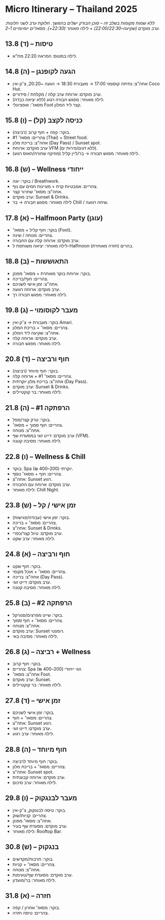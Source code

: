 # Micro Itinerary – Thailand 2025
*ללא שמות מקומות בשלב זה – סוכן הבודק ישלים בהמשך. חלוקת ערב לשני חלונות: ערב מוקדם (שקיעה–22:00/22:30) + לילה מאוחר (22:30+). מסאז'ים יומיומיים 1–2.*

## 13.8 (ד) – טיסות
- לילה במטוס: המראה 22:20 מת"א.

## 14.8 (ה) – הגעה לקופנגן
- אחה"צ: נחיתה קוסומוי 17:00 → מעבורת 18:30 → הגעה ~20:20, צ׳ק-אין Coco Hut.
- ערב מוקדם: ארוחת ערב קלה / מקלחת / סידורים.
- לילה מאוחר: מפגש חבורה רגוע (ללא יציאה כבדה).
- מסאז׳: אופציונלי Foot קצר ליד המלון.

## 15.8 (ו) – כניסה לקצב (קל)
- בוקר: קפה + חוף קרוב (רביצה).
- צהריים: מסאז׳ #1 (Thai) + Street food.
- אחה"צ: בריכת מלון (Day Pass) / Sunset spot.
- ערב מוקדם: ארוחת VFM (ללא דגים/פירות ים).
- לילה מאוחר: מפגש חבורה → בר/ליין קליל (מוזיקה שחורה/האוס רגוע).

## 16.8 (ש) – Wellness ייחודי
- בוקר: יוגה / Breathwork.
- צהריים: אמבטיות קרח + מעיינות חמים עם נוף.
- אחה"צ: מסאז׳ שחרור קצר.
- ערב מוקדם: Sunset & Drinks.
- לילה מאוחר: מפגש חבורה → בר Chill / שיחה רגועה.

## 17.8 (א) – Halfmoon Party (עוגן)
- בוקר: חוף קליל + מסאז׳ (Foot).
- צהריים: מנוחה / שינה.
- ערב מוקדם: ארוחה קלה עם החבורה.
- לילה מאוחר: יציאה משותפת ל-Halfmoon בהרים (חזרה מאוחרת).

## 18.8 (ב) – התאוששות
- בוקר: ארוחת בוקר מאוחרת + מסאז׳ מפנק.
- צהריים: חוף/בריכה.
- אחה"צ: זמן אישי לשניכם.
- ערב מוקדם: ארוחה רגועה.
- לילה מאוחר: מפגש חבורה רך.

## 19.8 (ג) – מעבר לקוסומוי
- בוקר: מעבורת → צ׳ק-אין Amari.
- צהריים: מסאז׳ + בריכת המלון.
- אחה"צ: שקיעה ליד המלון.
- ערב מוקדם: ארוחה קלה.
- לילה מאוחר: מפגש חבורה.

## 20.8 (ד) – חוף ורביצה
- בוקר: חוף מיוחד (רביצה).
- צהריים: מסאז׳ #1 + ארוחה קלה.
- אחה"צ: בריכת מלון יוקרתית (Day Pass).
- ערב מוקדם: Sunset & Drinks.
- לילה מאוחר: בר קוקטיילים.

## 21.8 (ה) – הרפתקה #1
- בוקר: טרק קצר/מפל.
- צהריים: חוף סמוך + מסאז׳.
- אחה"צ: מנוחה.
- ערב מוקדם: דייט זוגי במסעדת שף (VFM).
- לילה מאוחר: מסיבה קטנה.

## 22.8 (ו) – Wellness & Chill
- בוקר: Spa יוקרתי (200–400 ₪).
- צהריים: חוף + מסאז׳ נוסף.
- אחה"צ: Sunset רגוע.
- ערב מוקדם: ארוחה עם החבורה.
- לילה מאוחר: Chill Night.

## 23.8 (ש) – זמן אישי / קל
- בוקר: זמן אישי (עבודה/פגישות).
- צהריים: מסאז׳ + בריכה.
- אחה"צ: Sunset & Drinks.
- ערב מוקדם: טיול קצר/כפרי.
- לילה מאוחר: ערב שקט.

## 24.8 (א) – חוף ורביצה
- בוקר: חוף שקט.
- צהריים: מסאז׳ + אוכל מקומי.
- אחה"צ: בריכה (Day Pass).
- ערב מוקדם: דייט זוגי.
- לילה מאוחר: מסיבה קטנה.

## 25.8 (ב) – הרפתקה #2
- בוקר: שייט מפרצים/סנורקל.
- צהריים: מסאז׳ + חוף סמוך.
- אחה"צ: מנוחה.
- ערב מוקדם: Sunset רומנטי.
- לילה מאוחר: מסיבה באי.

## 26.8 (ג) – רביצה + Wellness
- בוקר: חוף קרוב.
- צהריים: Spa זוגי ייחודי (200–400 ₪).
- אחה"צ: מסאז׳ Foot.
- ערב מוקדם: Sunset.
- לילה מאוחר: בר קוקטיילים.

## 27.8 (ד) – זמן אישי
- בוקר: זמן אישי לשניכם.
- צהריים: מסאז׳ + חוף.
- אחה"צ: Sunset רגוע.
- ערב מוקדם: דייט זוגי.
- לילה מאוחר: ערב רגוע.

## 28.8 (ה) – חוף מיוחד
- בוקר: חוף מיוחד לרביצה.
- צהריים: מסאז׳ + בריכת מלון.
- אחה"צ: Sunset spot.
- ערב מוקדם: ארוחה קבוצתית.
- לילה מאוחר: ערב סיכום.

## 29.8 (ו) – מעבר לבנגקוק
- בוקר: טיסה לבנגקוק, צ׳ק-אין.
- צהריים: קניות/שוק.
- אחה"צ: מסאז׳ מפנק.
- ערב מוקדם: מסעדת שף בעיר.
- לילה מאוחר: Rooftop Bar.

## 30.8 (ש) – בנגקוק
- בוקר: תרבות/מקדשים.
- צהריים: מסאז׳ + קניות.
- אחה"צ: מנוחה.
- ערב מוקדם: מסעדת שף/טעימות.
- לילה מאוחר: בר/מועדון.

## 31.8 (א) – חזרה
- בוקר: מסאז׳ אחרון / קפה.
- צהריים: טיסה חזרה.
